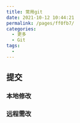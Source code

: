 ```yaml
---
title: 常用git
date: 2021-10-12 10:44:21
permalink: /pages/ff0fb7/
categories:
  - 更多
  - Git
tags:
  - 
---
```


## 提交
### 本地修改
### 远程需改
